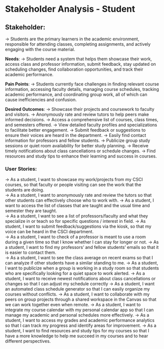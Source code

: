 # Stakeholder Analysis - Student 
## **Stakeholder**: 
→ Students are the primary learners in the academic environment, responsible for attending classes, completing assignments, and actively engaging with the course material.
 
**Needs**: 
→  Students need a system that helps them showcase their work, access class and professor information, submit feedback, stay updated on scheduling changes, find collaboration opportunities, and track their academic performance.

**Pain Points**: 
→ Students currently face challenges in finding relevant course information, accessing faculty details, managing course schedules, tracking academic performance, and coordinating group work, all of which can cause inefficiencies and confusion.

**Desired Outcomes**: 
→ Showcase their projects and coursework to faculty and visitors.
→ Anonymously rate and review tutors to help peers make informed decisions.
→ Access a comprehensive list of courses, class times, and semesters offered.
→ View detailed faculty profiles and specializations to facilitate better engagement.
→ Submit feedback or suggestions to ensure their voices are heard in the department.
→ Easily find contact information for professors and fellow students.
→ Publicize group study sessions or quiet room availability for better study planning.
→ Receive timely notifications about class cancellations or schedule changes.
→ Find resources and study tips to enhance their learning and success in courses.

### User Stories:
→ As a student, I want to showcase my work/projects from my CSCI courses, so that faculty or people visiting can see the work that the students are doing.  
→ As a student, I want to anonymously rate and review the tutors so that other students can effectively choose who to work with. 
→ As a student, I want to access the list of classes that are taught and the usual time and semester they are taught.  
→ As a student, I want to see a list of professors/faculty and what they specialize in or teach so for specific questions / interest in field. 
→ As student, I want to submit feedback/suggestions via the kiosk, so that my voice can be heard in the CSCI department.  
→ As a student, I want to check of a professor is meant to use a room during a given time so that I know whether I can stay for longer or not. 
→ As a student, I want to find my professors’ and fellow students’ emails so that it is easier to contact them.  
→ As a student, I want to see the class average on recent exams so that I can analyze if other students have a similar standing to me. 
→ As a  student, I want to publicize when a group is working in a study room so that students who are specifically looking for a quiet space to work  alerted. 
→ As a student, I want to receive newest notifications about class cancellations or changes so that I can adjust my schedule correctly 
→ As a student, I want an automated class schedule generator so that I can easily organize my courses without conflicts. 
→ As a student, I want to collaborate with my peers on group projects through a shared workspace in the Canvas so that we can work together even when remote. 
→ As a student, I want to integrate my course calendar with my personal calendar app so that I can manage my academic and personal schedules more effectively. 
→ As a student, I want to access my grades and academic performance analytics so that I can track my progress and identify areas for improvement. 
→ As a student, I want to find resources and study tips for my courses so that I have a more knowledge to help me succeed in my courses and to hear different perspectives.  